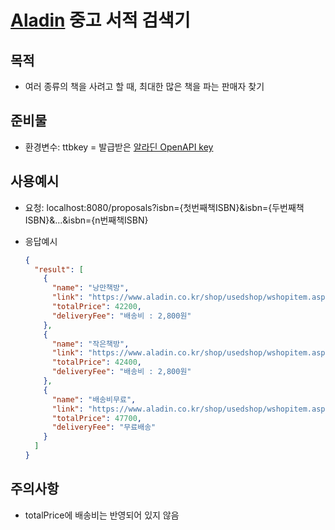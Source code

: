 # [Aladin](https://www.aladin.co.kr) 중고 서적 검색기

## 목적

- 여러 종류의 책을 사려고 할 때, 최대한 많은 책을 파는 판매자 찾기

## 준비물

- 환경변수: ttbkey = 발급받은 [알라딘 OpenAPI key](https://blog.aladin.co.kr/openapi)

## 사용예시

- 요청: localhost:8080/proposals?isbn={첫번째책ISBN}&isbn={두번째책ISBN}&...&isbn={n번째책ISBN}
- 응답예시

  ```json
  {
    "result": [
      {
        "name": "낭만책방",
        "link": "https://www.aladin.co.kr/shop/usedshop/wshopitem.aspx?SC=684157",
        "totalPrice": 42200,
        "deliveryFee": "배송비 : 2,800원"
      },
      {
        "name": "작은책방",
        "link": "https://www.aladin.co.kr/shop/usedshop/wshopitem.aspx?SC=432617",
        "totalPrice": 42400,
        "deliveryFee": "배송비 : 2,800원"
      },
      {
        "name": "배송비무료",
        "link": "https://www.aladin.co.kr/shop/usedshop/wshopitem.aspx?SC=155694",
        "totalPrice": 47700,
        "deliveryFee": "무료배송"
      }
    ]
  }
  ```

## 주의사항

- totalPrice에 배송비는 반영되어 있지 않음
